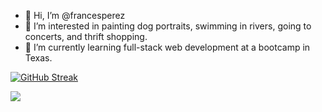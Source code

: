 - 👋 Hi, I’m @francesperez
- 👀 I’m interested in painting dog portraits, swimming in rivers, going to concerts, and thrift shopping.
- 🌱 I’m currently learning full-stack web development at a bootcamp in Texas.

[![GitHub Streak](https://streak-stats.demolab.com?user=francesperez&theme=blueberry_duo)](https://git.io/streak-stats)

<img src="{[https://img.shields.io/badge/Gmail-D14836?style=for-the-badge&logo=gmail&logoColor=white]}" />


<!---
francesperez/francesperez is a ✨ special ✨ repository because its `README.md` (this file) appears on your GitHub profile.
You can click the Preview link to take a look at your changes.
--->
